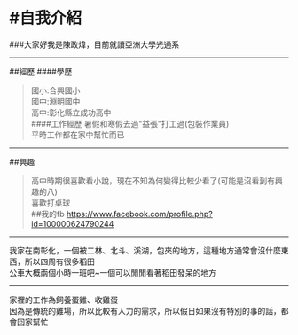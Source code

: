 #自我介紹
=========
###大家好我是陳政煒，目前就讀亞洲大學光通系
***
##經歷
####學歷
>國小:合興國小<br />
>國中:淵明國中<br />
>高中:彰化縣立成功高中<br />
####工作經歷
>暑假和寒假去過"益張"打工過(包裝作業員)<br />
>平時工作都在家中幫忙而已<br />
***
##興趣
>高中時期很喜歡看小說，現在不知為何變得比較少看了(可能是沒看到有興趣的八)<br />
>喜歡打桌球<br />
##我的fb
<https://www.facebook.com/profile.php?id=100000624790244>
***
我家在南彰化，一個被二林、北斗、溪湖，包夾的地方，這種地方通常會沒什麼東西，所以四周有很多稻田<br />
公車大概兩個小時一班吧~一個可以閒閒看著稻田發呆的地方
***
家裡的工作為飼養蛋雞、收雞蛋<br />
因為是傳統的雞場，所以比較有人力的需求，所以假日如果沒有特別的事的話，都會回家幫忙
